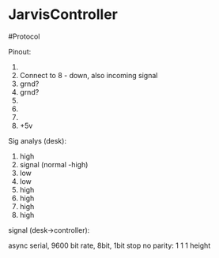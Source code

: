 # JarvisController



#Protocol

Pinout:

1.
2. Connect to 8 - down, also incoming signal
3. grnd?
4. grnd?
5.
6.
7.
8. +5v



Sig analys (desk):

1. high
2. signal (normal -high)
3. low
4. low
5. high
6. high
7. high
8. high


signal (desk->controller):

async serial, 9600 bit rate, 8bit, 1bit stop no parity:
1 1 1 height
